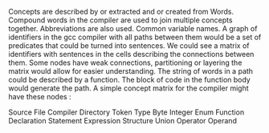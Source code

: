 Concepts are described by or extracted and or created from Words.
Compound words in the compiler are used to join multiple concepts together.
Abbreviations are also used. Common variable names.
A graph of identifiers in the gcc compiler with all paths between them would be a set of predicates that could be turned into sentences.
We could see a matrix of identifiers with sentences in the cells describing the connections between them.
Some nodes have weak connections, partitioning or layering the matrix would allow for easier understanding.
The string of words in a path could be described by a function. The block of code in the function body would generate the path.
A simple concept matrix for the compiler might have these nodes :

Source
File
Compiler
Directory
Token
Type
Byte
Integer
Enum
Function
Declaration
Statement
Expression
Structure
Union
Operator
Operand

